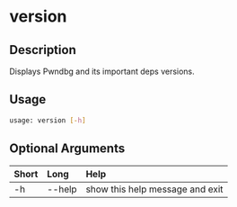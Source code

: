 <!-- THIS PART OF THIS FILE IS AUTOGENERATED. DO NOT MODIFY IT. See scripts/generate_docs.sh -->




# version

## Description


Displays Pwndbg and its important deps versions.
## Usage


```bash
usage: version [-h]

```
## Optional Arguments

|Short|Long|Help|
| :--- | :--- | :--- |
|-h|--help|show this help message and exit|

<!-- END OF AUTOGENERATED PART. Do not modify this line or the line below, they mark the end of the auto-generated part of the file. If you want to extend the documentation in a way which cannot easily be done by adding to the command help description, write below the following line. -->
<!-- ------------\>8---- ----\>8---- ----\>8------------ -->
